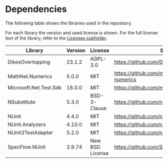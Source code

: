 # Dependencies

The following table shows the libraries used in the repository.

For each library the version and used license is shown. For the full license text of the library, refer to
the [Licenses subfolder](Licenses).

| Library                | Version | License         | Source                                       |
|------------------------|---------|-----------------|----------------------------------------------|
| DikesOvertopping       | 23.1.2  | AGPL-3.0        | https://github.com/Deltares/DikesOvertopping |
| MathNet.Numerics       | 5.0.0   | MIT             | https://github.com/mathnet/mathnet-numerics  |
| Microsoft.Net.Test.Sdk | 18.0.0  | MIT             | https://github.com/microsoft/vstest          |
| NSubstitute            | 5.3.0   | BSD-3-Clause    | https://github.com/nsubstitute/NSubstitute   |
| NUnit                  | 4.4.0   | MIT             | https://github.com/nunit/nunit               |
| NUnit.Analyzers        | 4.10.0  | MIT             | https://github.com/nunit/nunit.analyzers     |
| NUnit3TestAdapter      | 5.2.0   | MIT             | https://github.com/nunit/nunit3-vs-adapter   |
| SpecFlow.NUnit         | 3.9.74  | New BSD License | https://github.com/SpecFlowOSS/SpecFlow      |